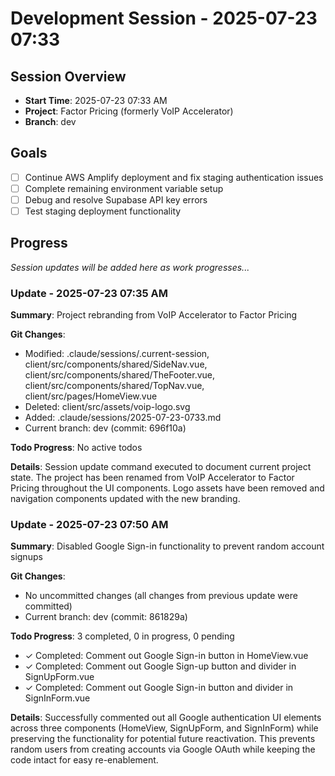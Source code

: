 # Development Session - 2025-07-23 07:33

## Session Overview
- **Start Time**: 2025-07-23 07:33 AM
- **Project**: Factor Pricing (formerly VoIP Accelerator)
- **Branch**: dev

## Goals
- [ ] Continue AWS Amplify deployment and fix staging authentication issues
- [ ] Complete remaining environment variable setup
- [ ] Debug and resolve Supabase API key errors
- [ ] Test staging deployment functionality

## Progress

*Session updates will be added here as work progresses...*

### Update - 2025-07-23 07:35 AM

**Summary**: Project rebranding from VoIP Accelerator to Factor Pricing

**Git Changes**:
- Modified: .claude/sessions/.current-session, client/src/components/shared/SideNav.vue, client/src/components/shared/TheFooter.vue, client/src/components/shared/TopNav.vue, client/src/pages/HomeView.vue
- Deleted: client/src/assets/voip-logo.svg
- Added: .claude/sessions/2025-07-23-0733.md
- Current branch: dev (commit: 696f10a)

**Todo Progress**: No active todos

**Details**: Session update command executed to document current project state. The project has been renamed from VoIP Accelerator to Factor Pricing throughout the UI components. Logo assets have been removed and navigation components updated with the new branding.

### Update - 2025-07-23 07:50 AM

**Summary**: Disabled Google Sign-in functionality to prevent random account signups

**Git Changes**:
- No uncommitted changes (all changes from previous update were committed)
- Current branch: dev (commit: 861829a)

**Todo Progress**: 3 completed, 0 in progress, 0 pending
- ✓ Completed: Comment out Google Sign-in button in HomeView.vue
- ✓ Completed: Comment out Google Sign-up button and divider in SignUpForm.vue
- ✓ Completed: Comment out Google Sign-in button and divider in SignInForm.vue

**Details**: Successfully commented out all Google authentication UI elements across three components (HomeView, SignUpForm, and SignInForm) while preserving the functionality for potential future reactivation. This prevents random users from creating accounts via Google OAuth while keeping the code intact for easy re-enablement.